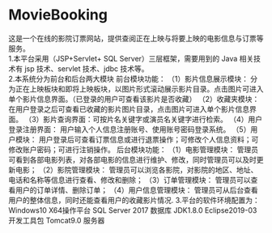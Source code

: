 # MovieBooking
这是一个在线的影院订票网站，提供查阅正在上映与将要上映的电影信息与订票等服务。<br>
1.本平台采用（JSP+Servlet+ SQL Server）三层框架，需要用到的 Java 相关技术有 jsp 技术、servlet 技术、jdbc 技术等。<br>
2.本系统分为前台和后台两大模块
  前台模块功能：
  （1）影片信息展示模块：
       分为正在上映板块和即将上映板块，以图片形式滚动展示影片目录。点击图片可进入单个影片信息界面。（已登录的用户可查看该影片是否收藏）
  （2）收藏夹模块：
       在用户登录之后可查看已收藏的影片图片目录，点击图片可进入单个影片信息界面。
  （3）影片查询界面：可按片名关键字或演员名关键字进行检索。
  （4）用户登录注册界面：
       用户输入个人信息注册账号、使用账号密码登录系统。
  （5）用户模块：
       用户登录后可查看订票信息或进行退票操作；可修改个人信息资料；可修改账户密码；可进行注销操作。
  后台模块功能：
  （1）电影管理模块：
       管理员可看到各部电影列表，对各部电影的信息进行维护、修改，同时管理员可以及时更新电影；
  （2）影院管理模块：
       管理员可以浏览各影院，对影院的地区、地址、电话和名称等信息进行查看、修改和删除；
  （3）订单管理模块：
       管理员可以查看用户的订单详情、删除订单；
  （4）用户信息管理模块：
       管理员可从后台查看用户的整体信息，同时还能查看用户的收藏影片情况.
3.平台的软件环境配置为：
  Windows10 X64操作平台
  SQL Server 2017 数据库
  JDK1.8.0
  Eclipse2019-03开发工具包
  Tomcat9.0 服务器
